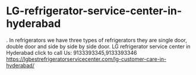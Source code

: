 # LG-refrigerator-service-center-in-hyderabad
. In refrigerators we have three types of refrigerators they are single door, double door and side by side by side door. LG refrigerator service center in Hyderabad click to call Us: 9133393345,9133393346 https://lgbestrefrigeratorservicecenter.com/lg-customer-care-in-hyderabad/ 

